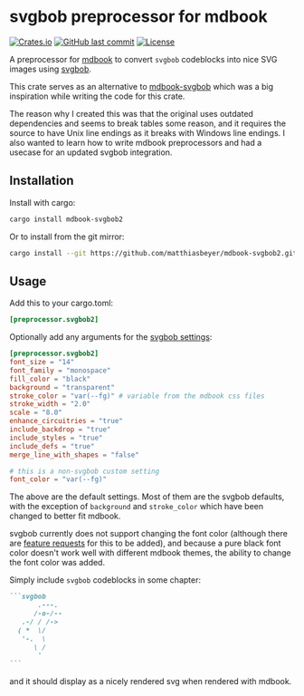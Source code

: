 # svgbob preprocessor for mdbook

[![Crates.io](https://img.shields.io/crates/v/mdbook-svgbob2)](https://crates.io/crates/mdbook-svgbob2)
[![GitHub last commit](https://img.shields.io/github/last-commit/matthiasbeyer/mdbook-svgbob2)](https://github.com/matthiasbeyer/mdbook-svgbob2)
[![License](https://img.shields.io/github/license/matthiasbeyer/mdbook-svgbob2)](https://github.com/matthiasbeyer/mdbook-svgbob2/blob/master/LICENSE)

A preprocessor for [mdbook](https://github.com/rust-lang/mdBook) to convert
`svgbob` codeblocks into nice SVG images using
[svgbob](https://github.com/ivanceras/svgbob).

This crate serves as an alternative to
[mdbook-svgbob](https://github.com/fzzr-/mdbook-svgbob) which was a big
inspiration while writing the code for this crate.

The reason why I created this was that the original uses outdated dependencies
and seems to break tables some reason, and it requires the source to have Unix
line endings as it breaks with Windows line endings. I also wanted to learn how
to write mdbook preprocessors and had a usecase for an updated svgbob
integration.

## Installation

Install with cargo:

```sh
cargo install mdbook-svgbob2
```

Or to install from the git mirror:

```sh
cargo install --git https://github.com/matthiasbeyer/mdbook-svgbob2.git
```

## Usage

Add this to your cargo.toml:
```toml
[preprocessor.svgbob2]
```

Optionally add any arguments for the
[svgbob settings](https://docs.rs/svgbob/0.6.2/svgbob/buffer/fragment/struct.Settings.html):

```toml
[preprocessor.svgbob2]
font_size = "14"
font_family = "monospace"
fill_color = "black"
background = "transparent"
stroke_color = "var(--fg)" # variable from the mdbook css files
stroke_width = "2.0"
scale = "8.0"
enhance_circuitries = "true"
include_backdrop = "true"
include_styles = "true"
include_defs = "true"
merge_line_with_shapes = "false"

# this is a non-svgbob custom setting
font_color = "var(--fg)"
```

The above are the default settings. Most of them are the svgbob defaults, with
the exception of `background` and `stroke_color` which have been changed to
better fit mdbook.

svgbob currently does not support changing the font color (although there are
[feature requests](https://github.com/ivanceras/svgbob/issues/78) for this to be
added), and because a pure black font color doesn't work well with different
mdbook themes, the ability to change the font color was added.

Simply include `svgbob` codeblocks in some chapter:

````md
```svgbob
       .---.
      /-o-/--
   .-/ / /->
  ( *  \/
   '-.  \
      \ /
       '
```
````

and it should display as a nicely rendered svg when rendered with mdbook.

